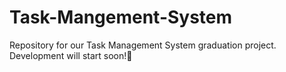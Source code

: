 # Task-Mangement-System
Repository for our Task Management System graduation project. Development will start soon!🚀



